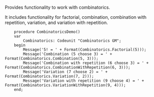Provides functionality to work with combinatorics.

It includes functionality for factorial, combination, combination with repetition, variation, and variation with repetition.

```
    procedure CombinatoricsDemo()
    var
        Combinatorics: Codeunit "Combinatorics GM";
    begin
        Message('5! = ' + Format(Combinatorics.Factorial(5)));
        Message('Combination (5 choose 3) = ' + Format(Combinatorics.Combination(5, 3)));
        Message('Combination with repetition (6 choose 3) = ' + Format(Combinatorics.CombinationWithRepetition(6, 3)));
        Message('Variation (7 choose 2) = ' + Format(Combinatorics.Variation(7, 2)));
        Message('Variation with repetition (9 choose 4) = ' + Format(Combinatorics.VariationWithRepetition(9, 4)));
    end;
```